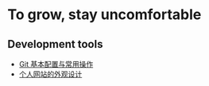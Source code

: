 # To grow, stay uncomfortable

## Development tools

- [Git 基本配置与常用操作](https://woozyzzz.github.io/blog/posts/development-tools/git-basic-configurations-and-operations)
- [个人网站的外观设计](https://woozyzzz.github.io/blog/posts/development-tools/personal-website-appearance-design)
